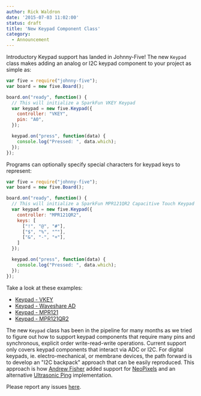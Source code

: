 ```yaml
---
author: Rick Waldron
date: '2015-07-03 11:02:00'
status: draft
title: 'New Keypad Component Class'
category:
  - Announcement
---
```



Introductory Keypad support has landed in Johnny-Five! The new `Keypad` class makes adding an analog or I2C keypad component to your project as simple as: 

```js
var five = require("johnny-five");
var board = new five.Board();

board.on("ready", function() {
  // This will initialize a SparkFun VKEY Keypad
  var keypad = new five.Keypad({
    controller: "VKEY",
    pin: "A0",
  });

  keypad.on("press", function(data) {
    console.log("Pressed: ", data.which);
  });
});
```

Programs can optionally specify special characters for keypad keys to represent: 

```js
var five = require("johnny-five");
var board = new five.Board();

board.on("ready", function() {
  // This will initialize a SparkFun MPR121QR2 Capacitive Touch Keypad
  var keypad = new five.Keypad({
    controller: "MPR121QR2",
    keys: [
      ["!", "@", "#"],
      ["$", "%", "^"],
      ["&", "-", "+"],
    ]
  });

  keypad.on("press", function(data) {
    console.log("Pressed: ", data.which);
  });
});
```

Take a look at these examples: 

- [Keypad - VKEY](/examples/keypad-analog-vkey/)
- [Keypad - Waveshare AD](/examples/keypad-analog-ad/)
- [Keypad - MPR121](/examples/keypad-MPR121/)
- [Keypad - MPR121QR2](/examples/keypad-MPR121QR2/)

The new `Keypad` class has been in the pipeline for many months as we tried to figure out how to support keypad components that require many pins and synchronous, explicit order write-read-write operations. Current support only covers keypad components that interact via ADC or I2C. For digital keypads, ie. electro-mechanical, or membrane devices, the path forward is to develop an "I2C backpack" approach that can be easily reproduced. This approach is how [Andrew Fisher](https://github.com/ajfisher) added support for [NeoPixels](https://github.com/ajfisher/node-pixel) and an alternative [Ultrasonic Ping](https://gist.github.com/ajfisher/1d57c5f845c376f04fbb) implementation. 

Please report any issues [here](https://github.com/rwaldron/johnny-five/issues).
